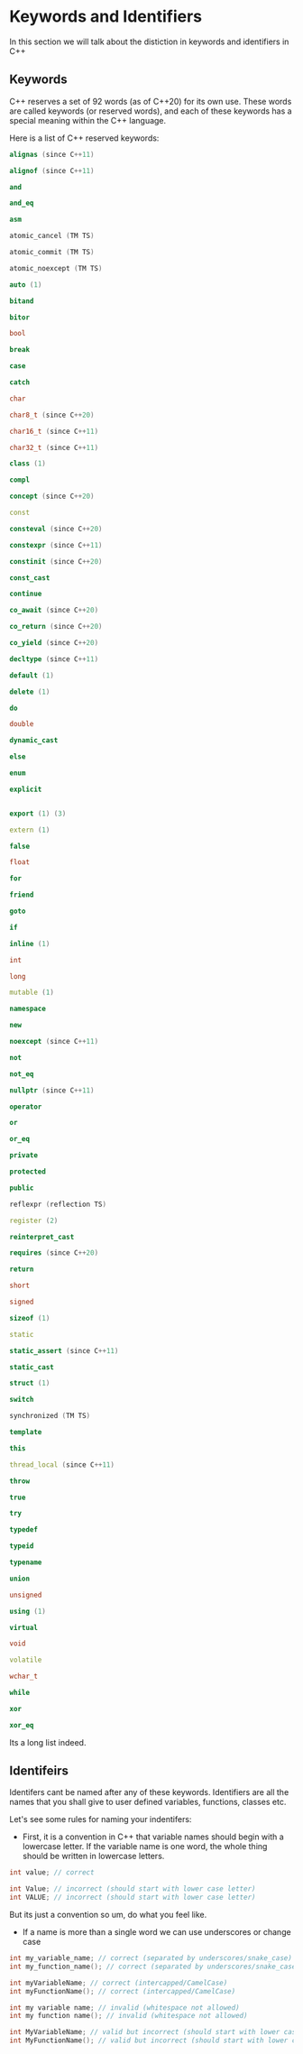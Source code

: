 # Keywords and Identifiers

In this section we will talk about the distiction in keywords and identifiers in C++

## Keywords

C++ reserves a set of 92 words (as of C++20) for its own use. These words are called keywords (or reserved words), 
and each of these keywords has a special meaning within the C++ language.

Here is a list of C++ reserved keywords:


```cpp
alignas (since C++11)

alignof (since C++11)

and

and_eq

asm

atomic_cancel (TM TS)

atomic_commit (TM TS)

atomic_noexcept (TM TS)

auto (1)

bitand

bitor

bool

break

case

catch

char

char8_t (since C++20)

char16_t (since C++11)

char32_t (since C++11)

class (1)

compl

concept (since C++20)

const

consteval (since C++20)

constexpr (since C++11)

constinit (since C++20)

const_cast

continue

co_await (since C++20)

co_return (since C++20)

co_yield (since C++20)

decltype (since C++11)

default (1)

delete (1)

do

double

dynamic_cast

else

enum

explicit


export (1) (3)

extern (1)

false

float

for

friend

goto

if

inline (1)

int

long

mutable (1)

namespace

new

noexcept (since C++11)

not

not_eq

nullptr (since C++11)

operator

or

or_eq

private

protected

public

reflexpr (reflection TS)

register (2)

reinterpret_cast

requires (since C++20)

return

short

signed

sizeof (1)

static

static_assert (since C++11)

static_cast

struct (1)

switch

synchronized (TM TS)

template

this

thread_local (since C++11)

throw

true

try

typedef

typeid

typename

union

unsigned

using (1)

virtual

void

volatile

wchar_t

while

xor

xor_eq 
```

Its a long list indeed. 

## Identifeirs

Identifers cant be named after any of these keywords. Identifiers are all the names that you shall give to 
user defined  variables, functions, classes  etc.

Let's see some rules for naming your indentifers:

- First, it is a convention in C++ that variable names should begin with a lowercase letter. If the variable name is one word, the whole thing should be written in 
lowercase letters.

```cpp
int value; // correct

int Value; // incorrect (should start with lower case letter)
int VALUE; // incorrect (should start with lower case letter)
```

But its just a convention so um, do what you feel like.

- If a name is more than a single word we can use underscores or change case

```cpp
int my_variable_name; // correct (separated by underscores/snake_case)
int my_function_name(); // correct (separated by underscores/snake_case)

int myVariableName; // correct (intercapped/CamelCase)
int myFunctionName(); // correct (intercapped/CamelCase)

int my variable name; // invalid (whitespace not allowed)
int my function name(); // invalid (whitespace not allowed)

int MyVariableName; // valid but incorrect (should start with lower case letter)
int MyFunctionName(); // valid but incorrect (should start with lower case letter)
```

